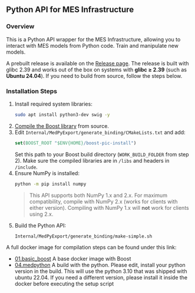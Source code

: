 
## Python API for MES Infrastructure

### Overview

This is a Python API wrapper for the MES Infrastructure, allowing you to interact with MES models from Python code.
Train and manipulate new models.

A prebuilt release is available on the [Release page](https://github.com/Medial-EarlySign/MR_LIBS/releases/tag/V1.0). The release is built with glibc 2.39 and works out of the box on systems with **glibc ≥ 2.39** (such as **Ubuntu 24.04**). If you need to build from source, follow the steps below.

### Installation Steps

1. Install required system libraries:
   ```bash
   sudo apt install python3-dev swig -y
   ```
2. [Compile the Boost library](index.md#compiling-boost-from-source) from source.
3. Edit `Internal/MedPyExport/generate_binding/CMakeLists.txt` and add:
   ```cmake
   set(BOOST_ROOT "$ENV{HOME}/boost-pic-install")
   ```
   Set this path to your Boost build directory (`WORK_BUILD_FOLDER` from step 2). Make sure the compiled libraries are in `/libs` and headers in `/include`.
4. Ensure NumPy is installed:
   ```bash
   python -m pip install numpy
   ```
   > This API supports both NumPy 1.x and 2.x. For maximum compatibility, compile with NumPy 2.x (works for clients with either version). Compiling with NumPy 1.x will **not** work for clients using 2.x.
5. Build the Python API:
   ```bash
   Internal/MedPyExport/generate_binding/make-simple.sh
   ```

A full docker image for compilation steps can be found under this link:

* [01.basic_boost](https://github.com/Medial-EarlySign/MR_Scripts/tree/main/Docker/medbuild_tools.new/01.basic_boost) A base docker image with Boost
* [04.medpython](https://github.com/Medial-EarlySign/MR_Scripts/tree/main/Docker/medbuild_tools.new/04.medpython) A build with the python. Please edit, install your python version in the build. This will use the python 3.10 that was shipped with ubuntu 22.04. If you need a different version, please install it inside the docker before executing the setup script